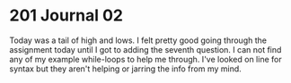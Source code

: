 # 201 Journal 02

Today was a tail of high and lows.  I felt pretty good going through the assignment today until I got to adding the seventh question.  I can not find any of my example while-loops to help me through.  I've looked on line for syntax but they aren't helping or jarring the info from my mind.
